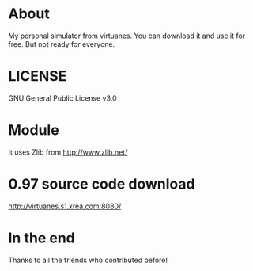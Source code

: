# About
My personal simulator from virtuanes.
You can download it and use it for free.
But not ready for everyone.

# LICENSE
GNU General Public License v3.0

# Module
It uses Zlib from http://www.zlib.net/

# 0.97 source code download
http://virtuanes.s1.xrea.com:8080/

# In the end
Thanks to all the friends who contributed before!
